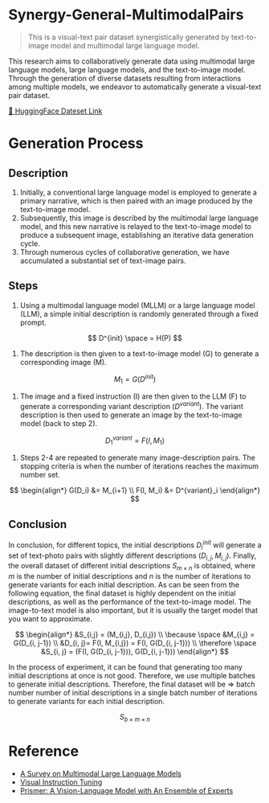 # Synergy-General-MultimodalPairs
> This is a visual-text pair dataset synergistically generated by text-to-image model and multimodal large language model.

This research aims to collaboratively generate data using multimodal large language models, large language models, and the text-to-image model. Through the generation of diverse datasets resulting from interactions among multiple models, we endeavor to automatically generate a visual-text pair dataset.

[🤗 HuggingFace Dateset Link](https://huggingface.co/datasets/MaoXun/Synergy-General-MultimodalPairs)

# Generation Process
## Description
1. Initially, a conventional large language model is employed to generate a primary narrative, which is then paired with an image produced by the text-to-image model. 
2. Subsequently, this image is described by the multimodal large language model, and this new narrative is relayed to the text-to-image model to produce a subsequent image, establishing an iterative data generation cycle. 
3. Through numerous cycles of collaborative generation, we have accumulated a substantial set of text-image pairs.

## Steps
1. Using a multimodal language model (MLLM) or a large language model (LLM), a simple initial description is randomly generated through a fixed prompt.
   
$$ D^{init} \space = H(P) $$

1. The description is then given to a text-to-image model (G) to generate a corresponding image (M).
   
$$ M_1 = G(D^{init}) $$

1. The image and a fixed instruction (I) are then given to the LLM (F) to generate a corresponding variant description ($D^{variant}$). The variant description is then used to generate an image by the text-to-image model (back to step 2).
   
$$ D^{variant}_1 = F(I, M_1) $$

1. Steps 2-4 are repeated to generate many image-description pairs. The stopping criteria is when the number of iterations reaches the maximum number set.
   
$$ \begin{align*} 
    G(D_i) &= M_{i+1} \\
    F(I, M_i) &= D^{variant}_i 
\end{align*} $$

## Conclusion
In conclusion, for different topics, the initial descriptions $D_i^{init}$ will generate a set of text-photo pairs with slightly different descriptions ($D_{i,j}, M_{i,j}$). Finally, the overall dataset of different initial descriptions $S_{m\times n}$ is obtained, where $m$ is the number of initial descriptions and $n$ is the number of iterations to generate variants for each initial description. As can be seen from the following equation, the final dataset is highly dependent on the initial descriptions, as well as the performance of the text-to-image model. The image-to-text model is also important, but it is usually the target model that you want to approximate.

$$ \begin{align*} 
&S_{i,j} = (M_{i,j}, D_{i,j}) \\
\because \space &M_{i,j} = G(D_{i, j-1}) \\
&D_{i, j}= F(I, M_{i,j}) = F(I, G(D_{i, j-1})) \\
\therefore \space &S_{i, j} = (F(I, G(D_{i, j-1})), G(D_{i, j-1}))
\end{align*} $$

In the process of experiment, it can be found that generating too many initial descriptions at once is not good. Therefore, we use multiple batches to generate initial descriptions. Therefore, the final dataset will be ⇒ batch number number of initial descriptions in a single batch number of iterations to generate variants for each initial description.

$$S_{b \times m \times n}$$

# Reference
* [A Survey on Multimodal Large Language Models](https://arxiv.org/pdf/2306.13549.pdf)
* [Visual Instruction Tuning](https://arxiv.org/pdf/2304.08485.pdf)
* [Prismer: A Vision-Language Model with An Ensemble of Experts](https://arxiv.org/pdf/2303.02506.pdf)